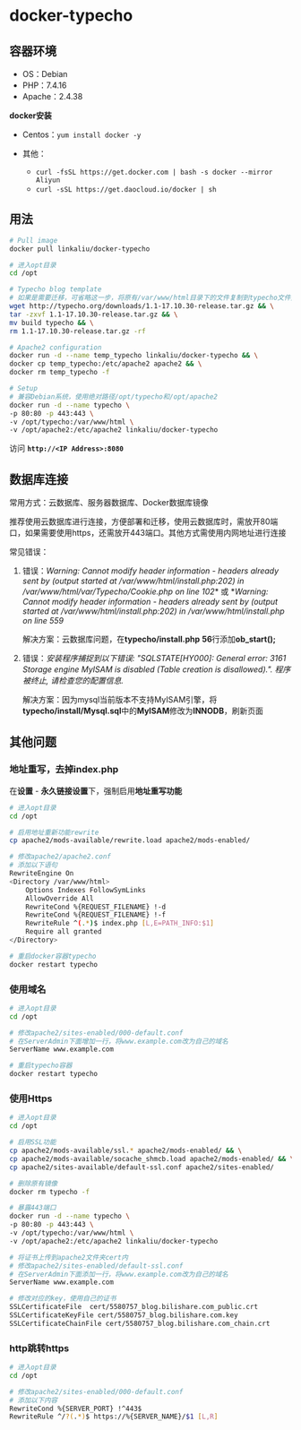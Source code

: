 # docker-typecho

## 容器环境

+ OS：Debian
+ PHP：7.4.16
+ Apache：2.4.38

**docker安装**

+ Centos：`yum install docker -y`

+ 其他：
  - `curl -fsSL https://get.docker.com | bash -s docker --mirror Aliyun` 
  - `curl -sSL https://get.daocloud.io/docker | sh`

## 用法

```bash
# Pull image
docker pull linkaliu/docker-typecho

# 进入opt目录
cd /opt

# Typecho blog template
# 如果是需要迁移，可省略这一步，将原有/var/www/html目录下的文件复制到typecho文件夹下，手动修改config.inc.php即可
wget http://typecho.org/downloads/1.1-17.10.30-release.tar.gz && \
tar -zxvf 1.1-17.10.30-release.tar.gz && \
mv build typecho && \
rm 1.1-17.10.30-release.tar.gz -rf

# Apache2 configuration
docker run -d --name temp_typecho linkaliu/docker-typecho && \
docker cp temp_typecho:/etc/apache2 apache2 && \
docker rm temp_typecho -f

# Setup
# 兼容Debian系统，使用绝对路径/opt/typecho和/opt/apache2
docker run -d --name typecho \
-p 80:80 -p 443:443 \
-v /opt/typecho:/var/www/html \
-v /opt/apache2:/etc/apache2 linkaliu/docker-typecho
```

访问 **` http://<IP Address>:8080 `**

## 数据库连接

常用方式：云数据库、服务器数据库、Docker数据库镜像

推荐使用云数据库进行连接，方便部署和迁移，使用云数据库时，需放开80端口，如果需要使用https，还需放开443端口。其他方式需使用内网地址进行连接

常见错误：

1. 错误：*Warning: Cannot modify header information - headers already sent by (output started at /var/www/html/install.php:202) in /var/www/html/var/Typecho/Cookie.php on line 102** 或 **Warning: Cannot modify header information - headers already sent by (output started at /var/www/html/install.php:202) in /var/www/html/install.php on line 559*

   解决方案：云数据库问题，在**typecho/install.php** **56**行添加**ob_start();**

2. 错误：*安装程序捕捉到以下错误: "SQLSTATE[HY000]: General error: 3161 Storage engine MyISAM is disabled (Table creation is disallowed).". 程序被终止, 请检查您的配置信息.*

   解决方案：因为mysql当前版本不支持MyISAM引擎，将**typecho/install/Mysql.sql**中的**MyISAM**修改为**INNODB**，刷新页面



## 其他问题

### 地址重写，去掉index.php

在**设置** - **永久链接设置**下，强制启用**地址重写功能**

```bash
# 进入opt目录
cd /opt

# 启用地址重新功能rewrite
cp apache2/mods-available/rewrite.load apache2/mods-enabled/

# 修改apache2/apache2.conf
# 添加以下语句
RewriteEngine On
<Directory /var/www/html>
	Options Indexes FollowSymLinks
	AllowOverride All
	RewriteCond %{REQUEST_FILENAME} !-d
	RewriteCond %{REQUEST_FILENAME} !-f
	RewriteRule ^(.*)$ index.php [L,E=PATH_INFO:$1]
	Require all granted
</Directory>

# 重启docker容器typecho
docker restart typecho
```

### 使用域名

```bash
# 进入opt目录
cd /opt

# 修改apache2/sites-enabled/000-default.conf
# 在ServerAdmin下面增加一行，将www.example.com改为自己的域名
ServerName www.example.com

# 重启typecho容器
docker restart typecho
```

### 使用Https

```bash
# 进入opt目录
cd /opt

# 启用SSL功能
cp apache2/mods-available/ssl.* apache2/mods-enabled/ && \
cp apache2/mods-available/socache_shmcb.load apache2/mods-enabled/ && \
cp apache2/sites-available/default-ssl.conf apache2/sites-enabled/

# 删除原有镜像
docker rm typecho -f

# 暴露443端口
docker run -d --name typecho \
-p 80:80 -p 443:443 \
-v /opt/typecho:/var/www/html \
-v /opt/apache2:/etc/apache2 linkaliu/docker-typecho

# 将证书上传到apache2文件夹cert内
# 修改apache2/sites-enabled/default-ssl.conf
# 在ServerAdmin下面添加一行，将www.example.com改为自己的域名
ServerName www.example.com

# 修改对应的key，使用自己的证书
SSLCertificateFile	cert/5580757_blog.bilishare.com_public.crt
SSLCertificateKeyFile cert/5580757_blog.bilishare.com.key
SSLCertificateChainFile cert/5580757_blog.bilishare.com_chain.crt
```

### http跳转https

```bash
# 进入opt目录
cd /opt

# 修改apache2/sites-enabled/000-default.conf
# 添加以下内容
RewriteCond %{SERVER_PORT} !^443$
RewriteRule ^/?(.*)$ https://%{SERVER_NAME}/$1 [L,R]
```
